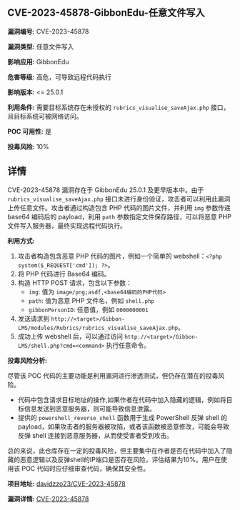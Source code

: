 ## CVE-2023-45878-GibbonEdu-任意文件写入

**漏洞编号:** CVE-2023-45878

**漏洞类型:** 任意文件写入

**影响应用:** GibbonEdu

**危害等级:** 高危，可导致远程代码执行

**影响版本:** <= 25.0.1

**利用条件:** 需要目标系统存在未授权的 `rubrics_visualise_saveAjax.php` 接口，且目标系统可被网络访问。

**POC 可用性:** 是

**投毒风险:** 10%

## 详情

CVE-2023-45878 漏洞存在于 GibbonEdu 25.0.1 及更早版本中。由于 `rubrics_visualise_saveAjax.php` 接口未进行身份验证，攻击者可以利用此漏洞上传任意文件。攻击者通过构造包含 PHP 代码的图片文件，并利用 `img` 参数传递 base64 编码后的 payload，利用 `path` 参数指定文件保存路径，可以将恶意 PHP 文件写入服务器，最终实现远程代码执行。

**利用方式:**

1.  攻击者构造包含恶意 PHP 代码的图片，例如一个简单的 webshell：`<?php system($_REQUEST['cmd']); ?>`。
2.  将 PHP 代码进行 Base64 编码。
3.  构造 HTTP POST 请求，包含以下参数：
    *   `img`: 值为 `image/png;asdf,<base64编码的PHP代码>`
    *   `path`: 值为恶意 PHP 文件名，例如 `shell.php`
    *   `gibbonPersonID`: 任意值，例如 `0000000001`
4.  发送请求到 `http://<target>/Gibbon-LMS/modules/Rubrics/rubrics_visualise_saveAjax.php`。
5.  成功上传 webshell 后，可以通过访问 `http://<target>/Gibbon-LMS/shell.php?cmd=<command>` 执行任意命令。

**投毒风险分析:**

尽管该 POC 代码的主要功能是利用漏洞进行渗透测试，但仍存在潜在的投毒风险。
* 代码中包含请求目标地址的操作,如果作者在代码中加入隐藏的逻辑，例如将目标信息发送到恶意服务器，则可能导致信息泄露。
* 提供的 `powershell_reverse_shell` 函数用于生成 PowerShell 反弹 shell 的 payload，如果攻击者的服务器被攻陷，或者该函数被恶意修改，可能会导致反弹 shell 连接到恶意服务器，从而使受害者受到攻击。

总的来说，此仓库存在一定的投毒风险，但主要集中在作者是否在代码中加入了隐藏的恶意逻辑以及反弹shell的IP端口是否存在风险，评估结果为10%。用户在使用该 POC 代码时应仔细审查代码，确保其安全性。

**项目地址:** [davidzzo23/CVE-2023-45878](https://github.com/davidzzo23/CVE-2023-45878)

**漏洞详情:** [CVE-2023-45878](https://nvd.nist.gov/vuln/detail/CVE-2023-45878)